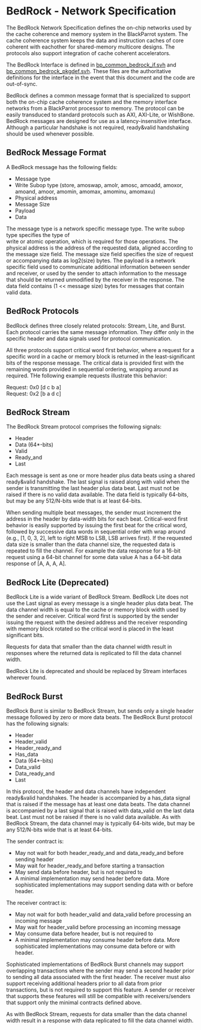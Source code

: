 # BedRock - Network Specification

The BedRock Network Specification defines the on-chip networks used by the cache coherence
and memory system in the BlackParrot system. The cache coherence system keeps the data and
instruction caches of core coherent with eachother for shared-memory multicore designs. The protocols
also support integration of cache coherent accelerators.

The BedRock Interface is defined in [bp\_common\_bedrock\_if.svh](../bp_common/src/include/bp_common_bedrock_if.svh)
and [bp\_common\_bedrock\_pkgdef.svh](../bp_common/src/include/bp_common_bedrock_pkgdef.svh).
These files are the authoritative definitions for the interface in the event that this
document and the code are out-of-sync.

BedRock defines a common message format that is specialized to support both the on-chip
cache coherence system and the memory interface networks from a BlackParrot processor to memory.
The protocol can be easily transduced to standard protocols such as AXI, AXI-Lite, or WishBone.
BedRock messages are designed for use as a latency-insensitive interface. Although a particular
handshake is not required, ready&valid handshaking should be used whenever possible.

## BedRock Message Format

A BedRock message has the following fields:
- Message type
- Write Subop type (store, amoswap, amolr, amosc, amoadd, amoxor, amoand, amoor, amomin, amomax, amominu, amomaxu)
- Physical address
- Message Size
- Payload
- Data

The message type is a network specific message type. The write subop type specifies the type of\
write or atomic operation, which is required for those operations. The physical address is the
address of the requested data, aligned according to the message size field.
The message size field specifies the size of request or accompanying data as log2(size) bytes.
The payload is a network specific field used to communicate additional information between sender
and receiver, or used by the sender to attach information to the message that should be returned
unmodified by the receiver in the response. The data field contains (1 << message size) bytes for
messages that contain valid data.

## BedRock Protocols

BedRock defines three closely related protocols: Stream, Lite, and Burst. Each protocol carries
the same message information. They differ only in the specific header and data signals used
for protocol communication.

All three protocols support critical word first behavior, where a request for a specific word
in a cache or memory block is returned in the least-significant bits of the response message.
The critical data is provided first with the remaining words provided in sequential ordering,
wrapping around as required. THe following example requests illustrate this behavior:

Request: 0x0 [d c b a]<br>
Request: 0x2 [b a d c]

## BedRock Stream

The BedRock Stream protocol comprises the following signals:

* Header
* Data (64\*-bits)
* Valid
* Ready\_and
* Last

Each message is sent as one or more header plus data beats using a shared ready&valid handshake.
The last signal is raised along with valid when the sender is transmitting the last header plus data beat.
Last must not be raised if there is no valid data available.
The data field is typically 64-bits, but may be any 512/N-bits wide that is at least 64-bits.

When sending multiple beat messages, the sender must increment the address in the header by
data-width bits for each beat. Critical-word first behavior is easily supported by issuing the
first beat for the critical word, followed by successive data words in sequential order with wrap
around (e.g., [1, 0, 3, 2], left to right MSB to LSB, LSB arrives first). If the requested data size
is smaller than the data channel size,
the requested data is repeated to fill the channel. For example the data response for a 16-bit
request using a 64-bit channel for some data value A has a 64-bit data response of [A, A, A, A].

## BedRock Lite (Deprecated)

BedRock Lite is a wide variant of BedRock Stream. BedRock Lite does not use the Last signal as
every message is a single header plus data beat. The data channel width is equal to the cache or
memory block width used by the sender and receiver. Critical word first is supported by the sender
issuing the request with the desired address and the receiver responding with memory block rotated
so the critical word is placed in the least significant bits.

Requests for data that smaller than the data channel width result in responses where the returned
data is replicated to fill the data channel width.

BedRock Lite is deprecated and should be replaced by Stream interfaces wherever found.

## BedRock Burst

BedRock Burst is similar to BedRock Stream, but sends only a single header message followed by
zero or more data beats. The BedRock Burst protocol has the following signals:

* Header
* Header\_valid
* Header\_ready\_and
* Has\_data
* Data (64\*-bits)
* Data\_valid
* Data\_ready\_and
* Last

In this protocol, the header and data channels have independent ready&valid handshakes. The header
is accompanied by a has\_data signal that is raised if the message has at least one data beats.
The data channel is accompanied by a last signal that is raised with data\_valid on the last data
beat. Last must not be raised if there is no valid data available.
As with BedRock Stream, the data channel may is typically 64-bits wide, but may be any
512/N-bits wide that is at least 64-bits.

The sender contract is:
* May not wait for both header\_ready\_and and data\_ready\_and before sending header
* May wait for header\_ready\_and before starting a transaction
* May send data before header, but is not required to
* A minimal implementation may send header before data. More sophisticated implementations may
support sending data with or before header.

The receiver contract is:
* May not wait for both header\_valid and data\_valid before processing an incoming message
* May wait for header\_valid before processing an incoming message
* May consume data before header, but is not required to
* A minimal implementation may consume header before data. More sophisticated implementations may
consume data before or with header.

Sophisticated implementations of BedRock Burst channels may support overlapping transactions where
the sender may send a second header prior to sending all data associated with the first header.
The receiver must also support receiving additional headers prior to all data from prior transactions,
but is not required to support this feature. A sender or receiver that supports these features
will still be compatible with receivers/senders that support only the minimal contracts defined
above.

As with BedRock Stream, requests for data smaller than the data channel width result in a response
with data replicated to fill the data channel width.

